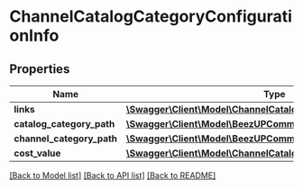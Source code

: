 # ChannelCatalogCategoryConfigurationInfo

## Properties
Name | Type | Description | Notes
------------ | ------------- | ------------- | -------------
**links** | [**\Swagger\Client\Model\ChannelCatalogCategoryMappingInfoLinks**](ChannelCatalogCategoryMappingInfoLinks.md) |  | 
**catalog_category_path** | [**\Swagger\Client\Model\BeezUPCommonCatalogCategoryPath**](BeezUPCommonCatalogCategoryPath.md) |  | 
**channel_category_path** | [**\Swagger\Client\Model\BeezUPCommonChannelCategoryPath**](BeezUPCommonChannelCategoryPath.md) |  | [optional] 
**cost_value** | [**\Swagger\Client\Model\ChannelCatalogCategoryCostValue**](ChannelCatalogCategoryCostValue.md) |  | [optional] 

[[Back to Model list]](../README.md#documentation-for-models) [[Back to API list]](../README.md#documentation-for-api-endpoints) [[Back to README]](../README.md)


